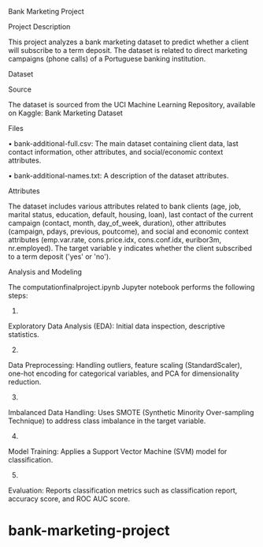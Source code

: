 Bank Marketing Project

Project Description

This project analyzes a bank marketing dataset to predict whether a client will subscribe to a term deposit. The dataset is related to direct marketing campaigns (phone calls) of a Portuguese banking institution.

Dataset

Source

The dataset is sourced from the UCI Machine Learning Repository, available on Kaggle: Bank Marketing Dataset

Files

•
bank-additional-full.csv: The main dataset containing client data, last contact information, other attributes, and social/economic context attributes.

•
bank-additional-names.txt: A description of the dataset attributes.

Attributes

The dataset includes various attributes related to bank clients (age, job, marital status, education, default, housing, loan), last contact of the current campaign (contact, month, day_of_week, duration), other attributes (campaign, pdays, previous, poutcome), and social and economic context attributes (emp.var.rate, cons.price.idx, cons.conf.idx, euribor3m, nr.employed). The target variable y indicates whether the client subscribed to a term deposit ('yes' or 'no').

Analysis and Modeling

The computationfinalproject.ipynb Jupyter notebook performs the following steps:

1.
Exploratory Data Analysis (EDA): Initial data inspection, descriptive statistics.

2.
Data Preprocessing: Handling outliers, feature scaling (StandardScaler), one-hot encoding for categorical variables, and PCA for dimensionality reduction.

3.
Imbalanced Data Handling: Uses SMOTE (Synthetic Minority Over-sampling Technique) to address class imbalance in the target variable.

4.
Model Training: Applies a Support Vector Machine (SVM) model for classification.

5.
Evaluation: Reports classification metrics such as classification report, accuracy score, and ROC AUC score.

# bank-marketing-project
